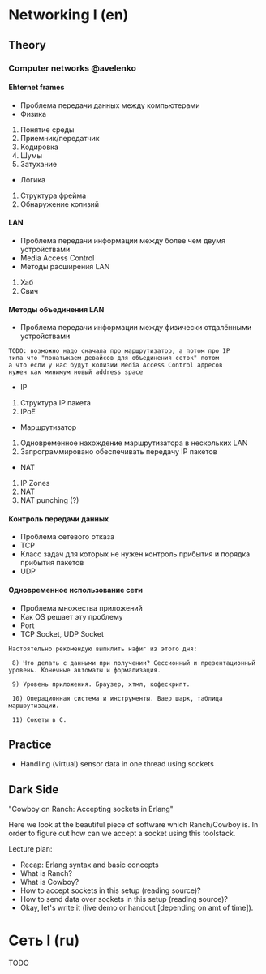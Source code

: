 Networking I (en)
===

Theory
---

### Computer networks @avelenko

#### Ehternet frames
 - Проблема передачи данных между компьютерами
 - Физика
  1. Понятие среды
  2. Приемник/передатчик
  3. Кодировка
  4. Шумы 
  5. Затухание
 - Логика
  1. Структура фрейма
  2. Обнаружение колизий
 
#### LAN
 - Проблема передачи информации между более чем двумя устройствами
 - Media Access Control
 - Методы расширения LAN
  1. Хаб
  2. Свич

#### Методы объединения LAN
  - Проблема передачи информации между физически отдалёнными устройствами

```
TODO: возможно надо сначала про маршрутизатор, а потом про IP
типа что "понатыкаем девайсов для объединения сеток" потом
а что если у нас будут колизии Media Access Control адресов
нужен как минимум новый address space
```

  - IP
   1. Структура IP пакета
   2. IPoE
  - Маршрутизатор
   1. Одновременное нахождение маршрутизатора в нескольких LAN
   2. Запрограммировано обеспечивать передачу IP пакетов
  - NAT
   1. IP Zones
   2. NAT
   3. NAT punching (?)

#### Контроль передачи данных
   - Проблема сетевого отказа
   - TCP
   - Класс задач для которых не нужен контроль прибытия и порядка прибытия пакетов
   - UDP

#### Одновременное использование сети
   - Проблема множества приложений
   - Как OS решает эту проблему
   - Port
   - TCP Socket, UDP Socket

```   
Настоятельно рекомендую выпилить нафиг из этого дня:

 8) Что делать с данными при получении? Сессионный и презентационный уровень. Конечные автоматы и формализация. 

 9) Уровень приложения. Браузер, хтмл, кофескрипт.

 10) Операционная система и инструменты. Ваер шарк, таблица маршрутизации.

 11) Сокеты в С.
``` 
 
Practice
---

 + Handling (virtual) sensor data in one thread using sockets

Dark Side
---

"Cowboy on Ranch: Accepting sockets in Erlang"

Here we look at the beautiful piece of software which Ranch/Cowboy is.
In order to figure out how can we accept a socket using this toolstack.

Lecture plan:

 + Recap: Erlang syntax and basic concepts
 + What is Ranch?
 + What is Cowboy?
 + How to accept sockets in this setup (reading source)?
 + How to send data over sockets in this setup (reading source)?
 + Okay, let's write it (live demo or handout [depending on amt of time]).

Сеть I (ru)
===

TODO

